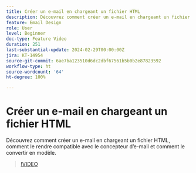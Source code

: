 ```yaml
---
title: Créer un e-mail en chargeant un fichier HTML
description: Découvrez comment créer un e-mail en chargeant un fichier HTML, comment le rendre compatible avec le concepteur d’e-mail et comment le convertir en modèle.
feature: Email Design
role: User
level: Beginner
doc-type: Feature Video
duration: 251
last-substantial-update: 2024-02-29T00:00:00Z
jira: KT-14954
source-git-commit: 6ae7ba123510d6dc2dbf67561b5b0b2e87823592
workflow-type: ht
source-wordcount: '64'
ht-degree: 100%

---
```



# Créer un e-mail en chargeant un fichier HTML

Découvrez comment créer un e-mail en chargeant un fichier HTML, comment le rendre compatible avec le concepteur d’e-mail et comment le convertir en modèle.

>[!VIDEO](https://video.tv.adobe.com/v/3427633/?learn=on)
